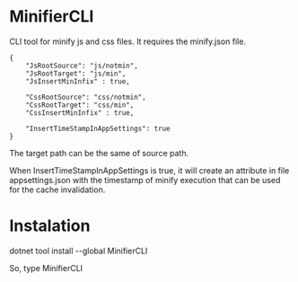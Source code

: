 # MinifierCLI

CLI tool for minify js and css files.
It requires the minify.json file.

```
{
    "JsRootSource": "js/notmin",
    "JsRootTarget": "js/min",
    "JsInsertMinInfix" : true,
    
    "CssRootSource": "css/notmin",
    "CssRootTarget": "css/min",
    "CssInsertMinInfix" : true,

    "InsertTimeStampInAppSettings": true
}
```

The target path can be the same of source path.

When InsertTimeStampInAppSettings is true, it will create an attribute in file appsettings.json with the timestamp of minify execution that can be used for the cache invalidation.

# Instalation

dotnet tool install --global MinifierCLI

So, type MinifierCLI
